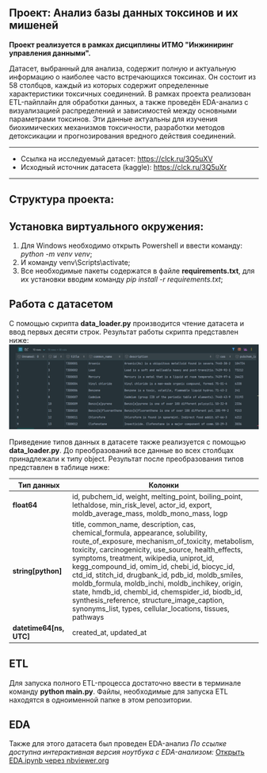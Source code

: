 ## Проект: Анализ базы данных токсинов и их мишеней
**Проект реализуется в рамках дисциплины ИТМО "Инжиниринг управления данными".**

Датасет, выбранный для анализа, содержит полную и актуальную информацию о наиболее часто встречающихся токсинах. Он состоит из 58 столбцов, каждый из которых содержит определенные характеристики токсичных соединений. В рамках проекта реализован ETL-пайплайн для обработки данных, а также проведён EDA-анализ с визуализацией распределений и зависимостей между основными параметрами токсинов. Эти данные актуальны для изучения биохимических механизмов токсичности, разработки методов детоксикации и прогнозирования вредного действия соединений.

--------------------------------------------------------------
* Ссылка на исследуемый датасет: https://clck.ru/3Q5uXV
* Исходный источник датасета (kaggle): https://clck.ru/3Q5uXr
--------------------------------------------------------------

## Структура проекта: 


## Установка виртуального окружения:
1. Для Windows необходимо открыть Powershell и ввести команду: *python -m venv venv*;
2. И команду venv\Scripts\activate; 
3. Все необходимые пакеты содержатся в файле **requirements.txt**, для их установки вводим команду *pip install -r requirements.txt*; 

## Работа с датасетом
С помощью скрипта **data_loader.py** производится чтение датасета и ввод первых десяти строк. Результат работы скрипта представлен ниже:
![img.png](img.png)

Приведение типов данных в датасете также реализуется с помощью **data_loader.py**. До преобразований все данные во всех столбцах принадлежали к типу object. Результат после преобразования типов представлен в таблице ниже: 

| **Тип данных**          | **Колонки**                                                                                                                                                                                                                                                                                                                                                                                                                                                                                                                                                      |
| ----------------------- | ---------------------------------------------------------------------------------------------------------------------------------------------------------------------------------------------------------------------------------------------------------------------------------------------------------------------------------------------------------------------------------------------------------------------------------------------------------------------------------------------------------------------------------------------------------------- |
| **float64**             | id, pubchem_id, weight, melting_point, boiling_point, lethaldose, min_risk_level, actor_id, export, moldb_average_mass, moldb_mono_mass, logp                                                                                                                                                                                                                                                                                                                                                                                                                    |
| **string[python]**      | title, common_name, description, cas, chemical_formula, appearance, solubility, route_of_exposure, mechanism_of_toxicity, metabolism, toxicity, carcinogenicity, use_source, health_effects, symptoms, treatment, wikipedia, uniprot_id, kegg_compound_id, omim_id, chebi_id, biocyc_id, ctd_id, stitch_id, drugbank_id, pdb_id, moldb_smiles, moldb_formula, moldb_inchi, moldb_inchikey, origin, state, hmdb_id, chembl_id, chemspider_id, biodb_id, synthesis_reference, structure_image_caption, synonyms_list, types, cellular_locations, tissues, pathways |
| **datetime64[ns, UTC]** | created_at, updated_at                                                                                                                                                                                                                                                                                                                                                                                                                                                                                                                                           |

## ETL
Для запуска полного ETL-процесса достаточно ввести в терминале команду **python main.py**. Файлы, необходимые для запуска ETL находятся в одноименной папке в этом репозитории.

## EDA
Также для этого датасета был проведен EDA-анализ
*По ссылке доступна интерактивная версия ноутбука с EDA-анализом:* [Открыть EDA.ipynb через nbviewer.org](https://nbviewer.org/github/nverlis/project/blob/master/notebooks/EDA.ipynb)

